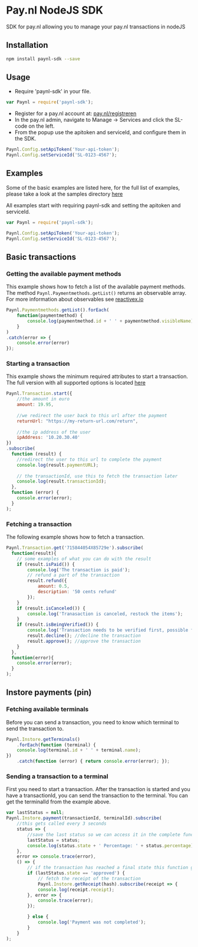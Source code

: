 # Pay.nl NodeJS SDK
SDK for pay.nl allowing you to manage your pay.nl transactions in nodeJS

## Installation
```bash
npm install paynl-sdk --save
```

## Usage

- Require 'paynl-sdk' in your file.
```javascript
var Paynl = require('paynl-sdk');
```
- Register for a pay.nl account at: [pay.nl/registreren](https://pay.nl/registreren)
- In the pay.nl admin, navigate to Manage -> Services and click the SL-code on the left.
- From the popup use the apitoken and serviceId, and configure them in the SDK.
```javascript
Paynl.Config.setApiToken('Your-api-token');
Paynl.Config.setServiceId('SL-0123-4567');

```
## Examples
Some of the basic examples are listed here, for the full list of examples, please take a look at the samples directory [here](https://github.com/paynl/nodejs-sdk/tree/master/src/samples)

All examples start with requiring paynl-sdk and setting the apitoken and serviceId.

```javascript
var Paynl = require('paynl-sdk');

Paynl.Config.setApiToken('Your-api-token');
Paynl.Config.setServiceId('SL-0123-4567');
```
## Basic transactions

### Getting the available payment methods
This example shows how to fetch a list of the available payment methods.
The method ``` Paynl.Paymentmethods.getList() ``` returns an observable array.
For more information about observables see [reactivex.io](http://reactivex.io/rxjs/)

```javascript
Paynl.Paymentmethods.getList().forEach(
    function(paymentmethod) {
        console.log(paymentmethod.id + ' ' + paymentmethod.visibleName);
    }
)
.catch(error => {
    console.error(error)
});
```
### Starting a transaction
This example shows the minimum required attributes to start a transaction.
The full version with all supported options is located [here](https://github.com/paynl/nodejs-sdk/blob/master/build/samples/transaction/start.js)

```javascript
Paynl.Transaction.start({
    //the amount in euro
    amount: 19.95,
    
    //we redirect the user back to this url after the payment
    returnUrl: "https://my-return-url.com/return",
    
    //the ip address of the user
    ipAddress: '10.20.30.40' 
})
.subscribe(
  function (result) {
    //redirect the user to this url to complete the payment
    console.log(result.paymentURL); 
    
    // the transactionId, use this to fetch the transaction later
    console.log(result.transactionId);
  }, 
  function (error) {
    console.error(error); 
  }
);
```

### Fetching a transaction
The following example shows how to fetch a transaction.
```javascript
Paynl.Transaction.get('715844054X85729e').subscribe(
  function(result){
    // some examples of what you can do with the result
    if (result.isPaid()) {
        console.log('The transaction is paid');
        // refund a part of the transaction
        result.refund({
            amount: 0.5,
            description: '50 cents refund'
        });
    }
    if (result.isCanceled()) {
        console.log('Tranasaction is canceled, restock the items');
    }
    if (result.isBeingVerified()) {
        console.log('Transaction needs to be verified first, possible fraud');
        result.decline(); //decline the transaction
        result.approve(); //approve the transaction 
    }
  },
  function(error){
    console.error(error);
  }
);
```

## Instore payments (pin)

### Fetching available terminals

Before you can send a transaction, you need to know which terminal to send the transaction to.

```javascript
Paynl.Instore.getTerminals()
    .forEach(function (terminal) {
    console.log(terminal.id + ' ' + terminal.name);
})
    .catch(function (error) { return console.error(error); });
```

### Sending a transaction to a terminal

First you need to start a transaction.
After the transaction is started and you have a transactionId, you can send the transaction to the terminal.
You can get the terminalId from the example above.

```javascript
var lastStatus = null;
Paynl.Instore.payment(transactionId, terminalId).subscribe(
    //this gets called every 3 seconds
    status => { 
        //save the last status so we can access it in the complete function
        lastStatus = status; 
        console.log(status.state + ' Percentage: ' + status.percentage);
    },
    error => console.trace(error),
    () => {
        // if the transaction has reached a final state this function gets called
        if (lastStatus.state == 'approved') {
            // fetch the receipt of the transaction
            Paynl.Instore.getReceipt(hash).subscribe(receipt => {
            console.log(receipt.receipt);
        }, error => {
            console.trace(error);
        });

        } else {
            console.log('Payment was not completed');
        }
    }
);

    
```
